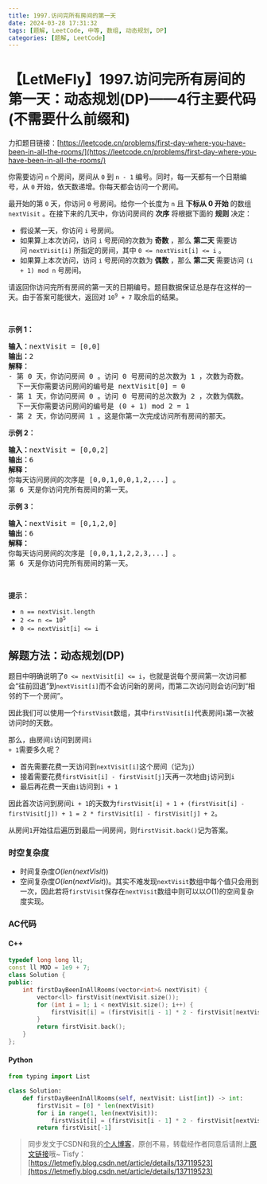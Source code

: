 ```yaml
---
title: 1997.访问完所有房间的第一天
date: 2024-03-28 17:31:32
tags: [题解, LeetCode, 中等, 数组, 动态规划, DP]
categories: [题解, LeetCode]
---
```


# 【LetMeFly】1997.访问完所有房间的第一天：动态规划(DP)——4行主要代码(不需要什么前缀和)

力扣题目链接：[https://leetcode.cn/problems/first-day-where-you-have-been-in-all-the-rooms/](https://leetcode.cn/problems/first-day-where-you-have-been-in-all-the-rooms/)

<p>你需要访问&nbsp;<code>n</code> 个房间，房间从 <code>0</code> 到 <code>n - 1</code> 编号。同时，每一天都有一个日期编号，从 <code>0</code> 开始，依天数递增。你每天都会访问一个房间。</p>

<p>最开始的第 <code>0</code> 天，你访问&nbsp;<code>0</code> 号房间。给你一个长度为 <code>n</code> 且 <strong>下标从 0 开始</strong> 的数组 <code>nextVisit</code> 。在接下来的几天中，你访问房间的 <strong>次序</strong> 将根据下面的 <strong>规则</strong> 决定：</p>

<ul>
	<li>假设某一天，你访问&nbsp;<code>i</code> 号房间。</li>
	<li>如果算上本次访问，访问&nbsp;<code>i</code> 号房间的次数为 <strong>奇数</strong> ，那么 <strong>第二天</strong> 需要访问&nbsp;<code>nextVisit[i]</code> 所指定的房间，其中 <code>0 &lt;= nextVisit[i] &lt;= i</code> 。</li>
	<li>如果算上本次访问，访问&nbsp;<code>i</code> 号房间的次数为 <strong>偶数</strong> ，那么 <strong>第二天</strong> 需要访问&nbsp;<code>(i + 1) mod n</code> 号房间。</li>
</ul>

<p>请返回你访问完所有房间的第一天的日期编号。题目数据保证总是存在这样的一天。由于答案可能很大，返回对 <code>10<sup>9</sup> + 7</code> 取余后的结果。</p>

<p>&nbsp;</p>

<p><strong>示例 1：</strong></p>

<pre>
<strong>输入：</strong>nextVisit = [0,0]
<strong>输出：</strong>2
<strong>解释：</strong>
- 第 0 天，你访问房间 0 。访问 0 号房间的总次数为 1 ，次数为奇数。
&nbsp; 下一天你需要访问房间的编号是 nextVisit[0] = 0
- 第 1 天，你访问房间 0 。访问 0 号房间的总次数为 2 ，次数为偶数。
&nbsp; 下一天你需要访问房间的编号是 (0 + 1) mod 2 = 1
- 第 2 天，你访问房间 1 。这是你第一次完成访问所有房间的那天。
</pre>

<p><strong>示例 2：</strong></p>

<pre>
<strong>输入：</strong>nextVisit = [0,0,2]
<strong>输出：</strong>6
<strong>解释：</strong>
你每天访问房间的次序是 [0,0,1,0,0,1,2,...] 。
第 6 天是你访问完所有房间的第一天。
</pre>

<p><strong>示例 3：</strong></p>

<pre>
<strong>输入：</strong>nextVisit = [0,1,2,0]
<strong>输出：</strong>6
<strong>解释：</strong>
你每天访问房间的次序是 [0,0,1,1,2,2,3,...] 。
第 6 天是你访问完所有房间的第一天。
</pre>

<p>&nbsp;</p>

<p><strong>提示：</strong></p>

<ul>
	<li><code>n == nextVisit.length</code></li>
	<li><code>2 &lt;= n &lt;= 10<sup>5</sup></code></li>
	<li><code>0 &lt;= nextVisit[i] &lt;= i</code></li>
</ul>


    
## 解题方法：动态规划(DP)

题目中明确说明了```0 <= nextVisit[i] <= i```，也就是说每个房间第一次访问都会“往前回退”到```nextVisit[i]```而不会访问新的房间，而第二次访问则会访问到“相邻的下一个房间”。

因此我们可以使用一个```firstVisit```数组，其中```firstVisit[i]```代表房间```i```第一次被访问时的天数。

<font title="さて">那么</font>，由房间<code>i</code>访问到房间<code>i + 1</code>需要多久呢？

+ 首先需要花费一天访问到```nextVisit[i]```这个房间（记为```j```）
+ 接着需要花费```firstVisit[i] - firstVisit[j]```天再一次地由```j```访问到```i```
+ 最后再花费一天由```i```访问到```i + 1```

因此首次访问到房间```i + 1```的天数为```firstVisit[i] + 1 + (firstVisit[i] - firstVisit[j]) + 1 = 2 * firstVisit[i] - firstVisit[j] + 2```。

从房间```1```开始往后遍历到最后一间房间，则```firstVisit.back()```记为答案。

### 时空复杂度

+ 时间复杂度$O(len(nextVisit))$
+ 空间复杂度$O(len(nextVisit))$。其实不难发现```nextVisit```数组中每个值只会用到一次，因此若将```firstVisit```保存在```nextVisit```数组中则可以以$O(1)$的空间复杂度实现。

### AC代码

#### C++

```cpp
typedef long long ll;
const ll MOD = 1e9 + 7;
class Solution {
public:
    int firstDayBeenInAllRooms(vector<int>& nextVisit) {
        vector<ll> firstVisit(nextVisit.size());
        for (int i = 1; i < nextVisit.size(); i++) {
            firstVisit[i] = (firstVisit[i - 1] * 2 - firstVisit[nextVisit[i - 1]] + 2 + MOD) % MOD;  // 记得先加个MOD再对MOD取模，否则可能是负结果。
        }
        return firstVisit.back();
    }
};
```

#### Python

```python
from typing import List

class Solution:
    def firstDayBeenInAllRooms(self, nextVisit: List[int]) -> int:
        firstVisit = [0] * len(nextVisit)
        for i in range(1, len(nextVisit)):
            firstVisit[i] = (firstVisit[i - 1] * 2 - firstVisit[nextVisit[i - 1]] + 2 + 1_000_000_007) % 1_000_000_007
        return firstVisit[-1]
```

> 同步发文于CSDN和我的[个人博客](https://blog.letmefly.xyz/)，原创不易，转载经作者同意后请附上[原文链接](https://blog.letmefly.xyz/2024/03/28/LeetCode%201997.%E8%AE%BF%E9%97%AE%E5%AE%8C%E6%89%80%E6%9C%89%E6%88%BF%E9%97%B4%E7%9A%84%E7%AC%AC%E4%B8%80%E5%A4%A9/)哦~
> Tisfy：[https://letmefly.blog.csdn.net/article/details/137119523](https://letmefly.blog.csdn.net/article/details/137119523)
